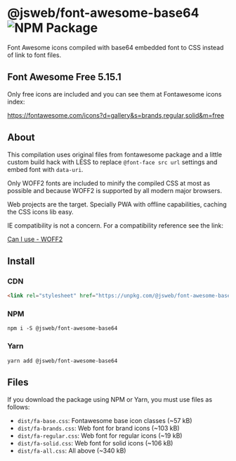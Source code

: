 # @jsweb/font-awesome-base64 ![NPM Package](https://github.com/jsweb/font-awesome-base64/workflows/NPM%20Package/badge.svg)

Font Awesome icons compiled with base64 embedded font to CSS instead of link to font files.

## Font Awesome Free 5.15.1

Only free icons are included and you can see them at Fontawesome icons index:

https://fontawesome.com/icons?d=gallery&s=brands,regular,solid&m=free

## About

This compilation uses original files from fontawesome package and a little custom build hack with LESS to replace `@font-face src url` settings and embed font with `data-uri`.

Only WOFF2 fonts are included to minify the compiled CSS at most as possible and because WOFF2 is supported by all modern major browsers.

Web projects are the target. Specially PWA with offline capabilities, caching the CSS icons lib easy.

IE compatibility is not a concern. For a compatibility reference see the link:

[Can I use - WOFF2](http://caniuse.com/#search=woff2)

## Install

### CDN

```html
<link rel="stylesheet" href="https://unpkg.com/@jsweb/font-awesome-base64" />
```

### NPM

`npm i -S @jsweb/font-awesome-base64`

### Yarn

`yarn add @jsweb/font-awesome-base64`

## Files

If you download the package using NPM or Yarn, you must use files as follows:

- `dist/fa-base.css`: Fontawesome base icon classes (~57 kB)
- `dist/fa-brands.css`: Web font for brand icons (~103 kB)
- `dist/fa-regular.css`: Web font for regular icons (~19 kB)
- `dist/fa-solid.css`: Web font for solid icons (~106 kB)
- `dist/fa-all.css`: All above (~340 kB)
